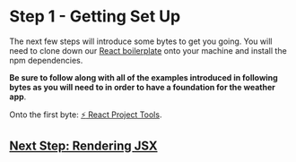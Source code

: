 # Step 1 - Getting Set Up

The next few steps will introduce some bytes to get you going. You will need to clone down our [React boilerplate](https://github.com/MCRcodes/react-bootstrap) onto your machine and install the npm dependencies.

**Be sure to follow along with all of the examples introduced in following bytes as you will need to in order to have a foundation for the weather app**.

Onto the first byte: [:zap: React Project Tools](../Bytes/react/react-project-tools.md).

## [Next Step: Rendering JSX](step-2.md)
